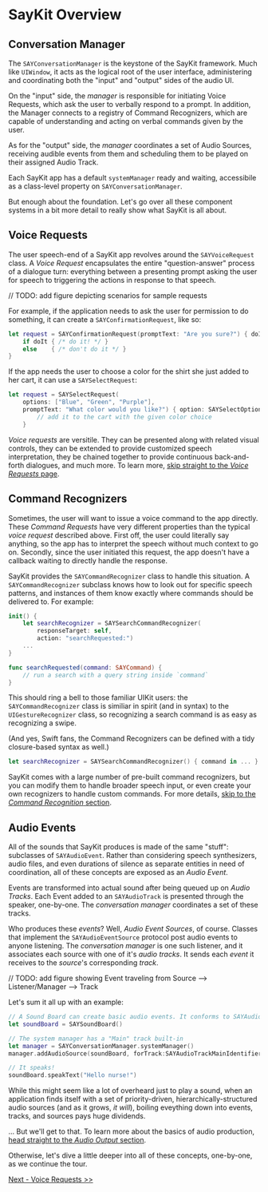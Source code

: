 # SayKit Overview

## Conversation Manager

The `SAYConversationManager` is the keystone of the SayKit framework. Much like `UIWindow`, it acts as the logical root of the user interface, administering and coordinating both the "input" and "output" sides of the audio UI.

On the "input" side, the *manager* is responsible for initiating Voice Requests, which ask the user to verbally respond to a prompt. In addition, the Manager connects to a registry of Command Recognizers, which are capable of understanding and acting on verbal commands given by the user.

As for the "output" side, the *manager* coordinates a set of Audio Sources, receiving audible events from them and scheduling them to be played on their assigned Audio Track.

Each SayKit app has a default `systemManager` ready and waiting, accessibile as a class-level property on `SAYConversationManager`.

But enough about the foundation. Let's go over all these component systems in a bit more detail to really show what SayKit is all about.

## Voice Requests

The user speech-end of a SayKit app revolves around the `SAYVoiceRequest` class. A *Voice Request* encapsulates the entire "question-answer" process of a dialogue turn: everything between a presenting prompt asking the user for speech to triggering the actions in response to that speech.

// TODO: add figure depicting scenarios for sample requests

For example, if the application needs to ask the user for permission to do something, it can create a `SAYConfirmationRequest`, like so:

````swift
let request = SAYConfirmationRequest(promptText: "Are you sure?") { doIt: Bool in
	if doIt { /* do it! */ }
	else    { /* don't do it */ }
}
````

If the app needs the user to choose a color for the shirt she just added to her cart, it can use a `SAYSelectRequest`:

````swift
let request = SAYSelectRequest(
	options: ["Blue", "Green", "Purple"],
	promptText: "What color would you like?") { option: SAYSelectOption in
		// add it to the cart with the given color choice
	}
````

*Voice requests* are versitile. They can be presented along with related visual controls, they can be extended to provide customized speech interpretation, they be chained together to provide continuous back-and-forth dialogues, and much more. To learn more, [skip straight to the *Voice Requests* page](./02-voice-requests.md).

## Command Recognizers

Sometimes, the user will want to issue a voice command to the app directly. These *Command Requests* have very different properties than the typical *voice request* described above. First off, the user could literally say anything, so the app has to interpret the speech without much context to go on. Secondly, since the user initiated this request, the app doesn't have a callback waiting to directly handle the response.

SayKit provides the `SAYCommandRecognizer` class to handle this situation. A `SAYCommandRecognizer` subclass knows how to look out for specific speech patterns, and instances of them know exactly where commands should be delivered to. For example:

````swift
init() {
	let searchRecognizer = SAYSearchCommandRecognizer(
		responseTarget: self, 
		action: "searchRequested:")
    ...
}

func searchRequested(command: SAYCommand) {
	// run a search with a query string inside `command`
}
````

This should ring a bell to those familiar UIKit users: the `SAYCommandRecognizer` class is similiar in spirit (and in syntax) to the `UIGestureRecognizer` class, so recognizing a search command is as easy as recognizing a swipe.

(And yes, Swift fans, the Command Recognizers can be defined with a tidy closure-based syntax as well.)

````swift
let searchRecognizer = SAYSearchCommandRecognizer() { command in ... }
````

SayKit comes with a large number of pre-built command recognizers, but you can modify them to handle broader speech input, or even create your own recognizers to handle custom commands. For more details, [skip to the *Command Recognition* section](./03-command-recognition.md).

## Audio Events

All of the sounds that SayKit produces is made of the same "stuff": subclasses of `SAYAudioEvent`. Rather than considering speech synthesizers, audio files, and even durations of silence as separate entities in need of coordination, all of these concepts are exposed as an *Audio Event*.

Events are transformed into actual sound after being queued up on *Audio Tracks*. Each Event added to an `SAYAudioTrack` is presented through the speaker, one-by-one. The *conversation manager* coordinates a set of these tracks.

Who produces these *events*? Well, *Audio Event Sources*, of course. Classes that implement the `SAYAudioEventSource` protocol post audio events to anyone listening. The *conversation manager* is one such listener, and it associates each source with one of it's *audio tracks*. It sends each *event* it receives to the *source*'s corresponding *track*.

// TODO: add figure showing Event traveling from Source --> Listener/Manager --> Track

Let's sum it all up with an example:

````swift
// A Sound Board can create basic audio events. It conforms to SAYAudioEventSource.
let soundBoard = SAYSoundBoard()	

// The system manager has a "Main" track built-in
let manager = SAYConversationManager.systemManager()
manager.addAudioSource(soundBoard, forTrack:SAYAudioTrackMainIdentifier)	

// It speaks!
soundBoard.speakText("Hello nurse!")	
````

While this might seem like a lot of overheard just to play a sound, when an application finds itself with a set of priority-driven, hierarchically-structured audio sources (and as it grows, *it will*), boiling eveything down into events, tracks, and sources pays huge dividends.

... But we'll get to that. To learn more about the basics of audio production, [head straight to the *Audio Output* section](./audio-output.md).

Otherwise, let's dive a little deeper into all of these concepts, one-by-one, as we continue the tour.

[Next - Voice Requests >>](./02-voice-requests.md)
